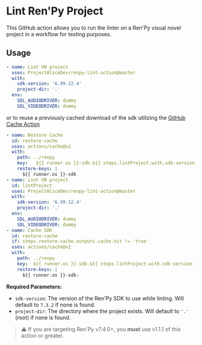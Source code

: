 # Lint Ren'Py Project

This GitHub action allows you to run the linter on a Ren'Py visual novel project in a workflow for testing purposes.

## Usage

```yml
- name: Lint VN project
  uses: ProjectAliceDev/renpy-lint-action@master
  with:
    sdk-version: '6.99.12.4'
    project-dir: '.'
  env:
    SDL_AUDIODRIVER: dummy
    SDL_VIDEODRIVER: dummy
```
or to reuse a previously cached download of the sdk utilizing the [GitHub Cache Action](https://github.com/marketplace/actions/cache)
```yml
- name: Restore Cache
  id: restore-cache
  uses: actions/cache@v2
  with:
    path: ../renpy
    key:   ${{ runner.os }}-sdk-${{ steps.lintProject.with.sdk-version }}
    restore-keys: |
      ${{ runner.os }}-sdk
- name: Lint VN project
  id: lintProject
  uses: ProjectAliceDev/renpy-lint-action@master
  with:
    sdk-version: '6.99.12.4'
    project-dir: '.'
  env:
    SDL_AUDIODRIVER: dummy
    SDL_VIDEODRIVER: dummy
- name: Cache SDK
  id: restore-cache
  if: steps.restore-cache.outputs.cache-hit != 'true'
  uses: actions/cache@v2
  with:
    path: ../renpy
    key:  ${{ runner.os }}-sdk-${{ steps.lintProject.with.sdk-version }}
    restore-keys: |
      ${{ runner.os }}-sdk-
```

**Required Parameters:**

- `sdk-version`: The version of the Ren'Py SDK to use while linting. Will default to `7.3.2` if none is found.
- `project-dir`: The directory where the project exists. Will default to `'.'` (root) if none is found.

> :warning: If you are targeting Ren'Py v7.4.0+, you **must** use v1.1.1 of this action or greater.
